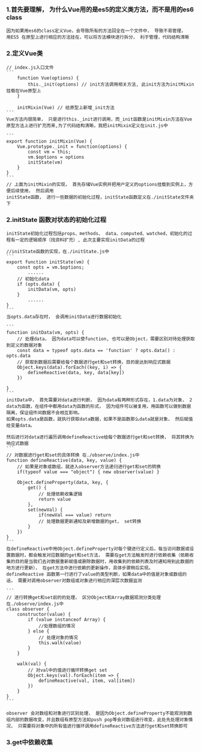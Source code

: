 
### 1.首先要理解， 为什么Vue用的是es5的定义类方法，而不是用的es6 class
    因为如果用es6的class定义Vue，会导致所有的方法回全在一个文件中， 导致不易管理，
    用ES5 在原型上进行相应的方法挂在，可以将方法模块进行拆分， 利于管理，代码结构清晰

### 2.定义Vue类
    // index.js入口文件
    ```
        function Vue(options) {
            this._init(options) // init方法调用相关方法, 此init方法为initMixin挂载在Vue原型上
        }

        initMixin(Vue) // 给原型上新增_init方法
    ```
    Vue方法内很简单， 只是进行this._init进行调用，而_init函数是initMixin方法在Vue原型方法上进行扩充而来,为了代码结构清晰，我把initMixin定义在init.js中

    ```
    export function initMixin(Vue) {
        Vue.prototype._init = function(options) {
            const vm = this;
            vm.$options = options
            initState(vm)
        }
    }
    ```
    // 上面为initMixin的实现， 首先存储Vue实例并把用户定义的options挂载到实例上，方便后续使用， 然后调用
    initState函数， 进行一些数据的初始化过程，initState函数定义在./initState文件夹下

### 2.initState 函数对状态的初始化过程
    initState初始化过程包括props、methods、 data、computed、watched，初始化的过程有一定的逻辑顺序（找资料扩充）, 此次主要实现initData的过程

    //initState函数的实现，在./initState.js中
    ```
    export function initState(vm) {
        const opts = vm.$options;
            ......
        // 初始化data
        if (opts.data) {
            initData(vm, opts)
        }
            ......
    }
    ```
    当opts.data存在时， 会调用initData进行数据初始化

    ```
    function initData(vm, opts) {
        // 处理data， 因为data可以使function, 也可以是Object，需要区别对待处理获取到定义的数据对象
        const data = typeof opts.data == 'function' ? opts.data() : opts.data
        // 获取到数据后需要给每个数据进行get和set转换，目的是达到响应式数据
        Object.keys(data).forEach((key, i) => {
            defineReactive(data, key, data[key])
        })
        
    }
    ```
    initData中， 首先需要对data进行判断， 因为data有两种形式存在，1.data为对象， 2 data为函数，在组件中都用data为函数的形式， 因为组件可以被复用，用函数可以做到数据隔离，保证组件间数据不会相互影响。
    如果opts.data是函数，就执行获取data数据，如果不是函数那么data就是对象， 然后赋值给变量data。

    然后进行对data进行遍历调用defineReactive给每个数据进行get和set转换， 将其转换为响应式数据
    ```
    // 对数据进行get和set的具体转换 在./observe/index.js中
    function defineReactive(data, key, value) {
        // 如果是对象或数组，就进入observer方法递归进行get和set的转换
        if(typeof value === "object") { new observer(value) }

        Object.defineProperty(data, key, {
            get() {
                // 处理依赖收集逻辑
                return value
            },
            set(newVal) {
                if(newVal === value) return
                // 处理数据更新通知及新增数据的get， set转换
            }
        })
    }
    ```
    在defineReactive中用Object.defineProperty对每个键进行定义后，每当访问数据或设置数据时，都会触发对应数据的get和set方法， 需要在get方法触发时进行依赖收集（依赖收集的目的是当我们去对数据重新赋值或删除数据时，用收集到的依赖列表及时通知用到此数据的地方进行更新）， 在get方法中进行依赖的更新操作，具体步骤稍后实现。
    defineReactive 函数第一行进行了value的类型判断，如果data中的值是对象或数组的话， 需要对调用observer对数组或对象进行相应的深层次数据监测

    ```
    // 进行转换get和set前的的处理， 区分Object和Array数据观测分类处理 在./observe/index.js中
    class observer {
        constructor(value) {
            if (value instanceof Array) {
                //处理数组的情况
            } else {
                // 处理对象的情况
                this.walk(value)
            }
        }

        walk(val) {
            // 对val中的值进行循环转换get set
            Object.keys(val).forEach(item => {
                defineReactive(val, item, val[item])
            })
        }
    }
    ```

    observer 会对数组和对象进行区别处理， 是因为Object.defineProperty不能观测到数组内部的数据改变，并且数组有原型方法如push pop等会对数组进行改变，此处先处理对象情况， 只需要将对象中的所有值进行循环调用defineReactive方法进行get和set转换即可

### 3.get中依赖收集


